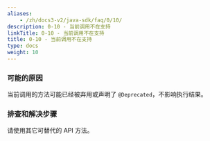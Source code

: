 ```yaml
---
aliases:
    - /zh/docs3-v2/java-sdk/faq/0/10/
description: 0-10 - 当前调用不在支持
linkTitle: 0-10 - 当前调用不在支持
title: 0-10 - 当前调用不在支持
type: docs
weight: 10
---
```





### 可能的原因

当前调用的方法可能已经被弃用或声明了 `@Deprecated`，不影响执行结果。

### 排查和解决步骤

请使用其它可替代的 API 方法。